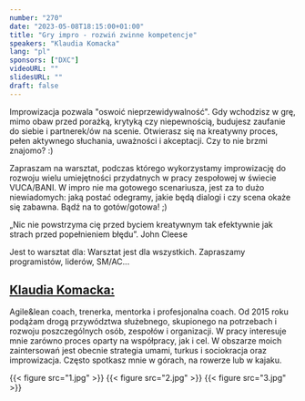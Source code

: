 ```yaml
---
number: "270"
date: "2023-05-08T18:15:00+01:00"
title: "Gry impro - rozwiń zwinne kompetencje"
speakers: "Klaudia Komacka"
lang: "pl"
sponsors: ["DXC"]
videoURL: ""
slidesURL: ""
draft: false
---
```


Improwizacja pozwala "oswoić nieprzewidywalność". Gdy wchodzisz w grę, mimo obaw przed porażką, krytyką czy niepewnością, budujesz zaufanie do siebie i partnerek/ów na scenie. Otwierasz się na kreatywny proces, pełen aktywnego słuchania, uważności i akceptacji. Czy to nie brzmi znajomo? :)

Zapraszam na warsztat, podczas którego wykorzystamy improwizację do rozwoju wielu umiejętności przydatnych w pracy zespołowej w świecie VUCA/BANI. W impro nie ma gotowego scenariusza, jest za to dużo niewiadomych: jaką postać odegramy, jakie będą dialogi i czy scena okaże się zabawna. Bądź na to gotów/gotowa! ;)

„Nic nie powstrzyma cię przed byciem kreatywnym tak efektywnie jak strach przed popełnieniem błędu”. John Cleese

Jest to warsztat dla: Warsztat jest dla wszystkich. Zapraszamy programistów, liderów, SM/AC...

## [Klaudia Komacka:](https://www.linkedin.com/in/klaudiakomacka/)

Agile&lean coach, trenerka, mentorka i profesjonalna coach. Od 2015 roku podążam drogą przywództwa służebnego, skupionego na potrzebach i rozwoju poszczególnych osób, zespołów i organizacji. W pracy interesuje mnie zarówno proces oparty na współpracy, jak i cel. W obszarze moich zaintersowań jest obecnie strategia umami, turkus i sociokracja oraz improwizacja. Często spotkasz mnie w górach, na rowerze lub w kajaku.

{{< figure src="1.jpg" >}}
{{< figure src="2.jpg" >}}
{{< figure src="3.jpg" >}}




